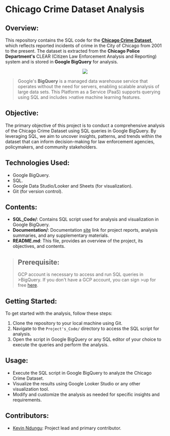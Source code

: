 # Chicago Crime Dataset Analysis

## Overview:
This repository contains the SQL code for the [**Chicago Crime Dataset**](https://console.cloud.google.com/marketplace/product/city-of-chicago-public-data/chicago-crime), which reflects reported incidents of crime in the City of Chicago from 2001 to the present. The dataset is extracted from the **Chicago Police Department's** CLEAR (Citizen Law Enforcement Analysis and Reporting) system and is stored in **Google BigQuery** for analysis.

<p align="center">
    <img src="https://github.com/kevinndungu-source/Google_Cloud_Platform_GCP_Project/assets/114335263/e300c4b6-f13c-4eaa-abb5-37a27c5e701a">
</p>

>Google's **BigQuery** is a managed data warehouse service that operates without the need for servers, enabling scalable analysis of large data sets. This Platform as a Service (PaaS) supports querying using SQL and includes >native machine learning features.


## Objective:
The primary objective of this project is to conduct a comprehensive analysis of the Chicago Crime Dataset using SQL queries in Google BigQuery. By leveraging SQL, we aim to uncover insights, patterns, and trends within the dataset that can inform decision-making for law enforcement agencies, policymakers, and community stakeholders.

## Technologies Used:
- Google BigQuery.
- SQL.
- Google Data Studio/Looker and Sheets (for visualization).
- Git (for version control).

## Contents:
- **SQL_Code/**: Contains SQL script used for analysis and visualization in Google BigQuery.
- **Documentation/**: Documentation [site](https://kevinwndungu.notion.site/DATA-ANALYSIS-USING-GOOGLE-BIGQUERY-ef37830c4f634be4bde1fdf947ec07b7?pvs=4) link for project reports, analysis summaries, and any supplementary materials.
- **README.md**: This file, provides an overview of the project, its objectives, and contents.

>## Prerequisite:
>GCP account is necessary to access and run SQL queries in >BigQuery. If you don't have a GCP account, you can sign >up for free [here](https://cloud.google.com/).


## Getting Started:
To get started with the analysis, follow these steps:
1. Clone the repository to your local machine using Git.
2. Navigate to the `Project's_Code/` directory to access the SQL script for analysis.
3. Open the script in Google BigQuery or any SQL editor of your choice to execute the queries and perform the analysis.

## Usage:
- Execute the SQL script in Google BigQuery to analyze the Chicago Crime Dataset.
- Visualize the results using Google Looker Studio or any other visualization tool.
- Modify and customize the analysis as needed for specific insights and requirements.

## Contributors:
- [Kevin Ndungu](https://github.com/kevinndungu-source): Project lead and primary contributor.

